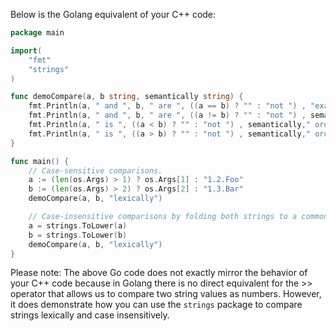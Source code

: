  Below is the Golang equivalent of your C++ code:

```go
package main

import(
	"fmt"
	"strings"
)

func demoCompare(a, b string, semantically string) {
	fmt.Println(a, " and ", b, " are ", ((a == b) ? "" : "not ") , "exactly " , semantically," equal." )
	fmt.Println(a, " and ", b, " are ", ((a != b) ? "" : "not ") , semantically,"inequal." )
	fmt.Println(a, " is ", ((a < b) ? "" : "not ") , semantically," ordered before" , b )
	fmt.Println(a, " is ", ((a > b) ? "" : "not ") , semantically," ordered after" , b )
}

func main() {
	// Case-sensitive comparisons.
    a := (len(os.Args) > 1) ? os.Args[1] : "1.2.Foo"
	b := (len(os.Args) > 2) ? os.Args[2] : "1.3.Bar"
	demoCompare(a, b, "lexically")

    // Case-insensitive comparisons by folding both strings to a common case.
	a = strings.ToLower(a)
	b = strings.ToLower(b)
	demoCompare(a, b, "lexically")
}
```
Please note: The above Go code does not exactly mirror the behavior of your C++ code because in Golang there is no direct equivalent for the >> operator that allows us to compare two string values as numbers. However, it does demonstrate how you can use the `strings` package to compare strings lexically and case insensitively.
